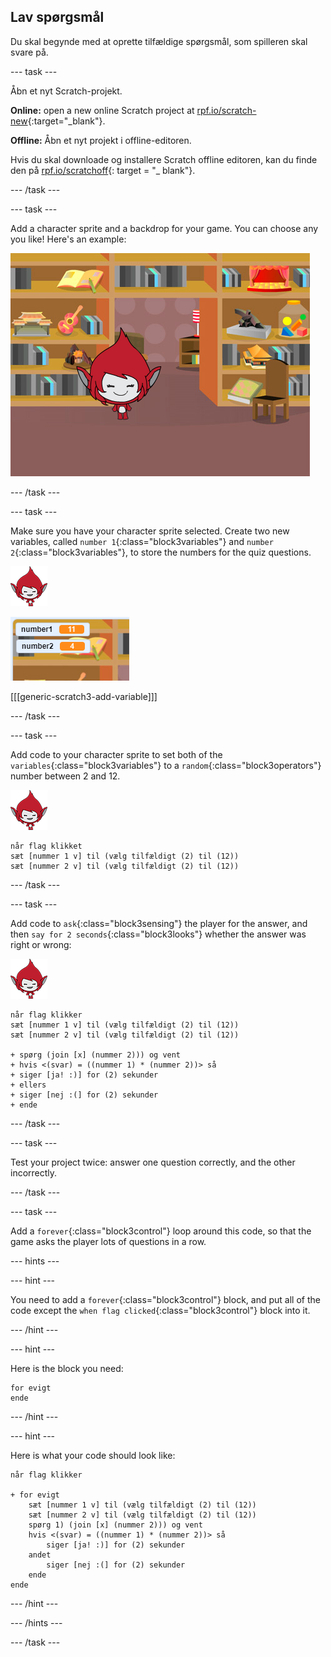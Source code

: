 ## Lav spørgsmål

Du skal begynde med at oprette tilfældige spørgsmål, som spilleren skal svare på.

\--- task \---

Åbn et nyt Scratch-projekt.

**Online:** open a new online Scratch project at [rpf.io/scratch-new](http://rpf.io/scratch-new){:target="_blank"}.

**Offline:** Åbn et nyt projekt i offline-editoren.

Hvis du skal downloade og installere Scratch offline editoren, kan du finde den på [rpf.io/scratchoff](http://rpf.io/scratchoff){: target = "_ blank"}.

\--- /task \---

\--- task \---

Add a character sprite and a backdrop for your game. You can choose any you like! Here's an example:

![screenshot](images/brain-setting.png)

\--- /task \---

\--- task \---

Make sure you have your character sprite selected. Create two new variables, called `number 1`{:class="block3variables"} and `number 2`{:class="block3variables"}, to store the numbers for the quiz questions.

![screenshot](images/giga-sprite.png)

![screenshot](images/brain-variables.png)

[[[generic-scratch3-add-variable]]]

\--- /task \---

\--- task \---

Add code to your character sprite to set both of the `variables`{:class="block3variables"} to a `random`{:class="block3operators"} number between 2 and 12.

![screenshot](images/giga-sprite.png)

```blocks3
når flag klikket
sæt [nummer 1 v] til (vælg tilfældigt (2) til (12))
sæt [nummer 2 v] til (vælg tilfældigt (2) til (12))
```

\--- /task \---

\--- task \---

Add code to `ask`{:class="block3sensing"} the player for the answer, and then `say for 2 seconds`{:class="block3looks"} whether the answer was right or wrong:

![screenshot](images/giga-sprite.png)

```blocks3
når flag klikker
sæt [nummer 1 v] til (vælg tilfældigt (2) til (12))
sæt [nummer 2 v] til (vælg tilfældigt (2) til (12))

+ spørg (join [x] (nummer 2))) og vent
+ hvis <(svar) = ((nummer 1) * (nummer 2))> så
+ siger [ja! :)] for (2) sekunder
+ ellers
+ siger [nej :(] for (2) sekunder
+ ende
```

\--- /task \---

\--- task \---

Test your project twice: answer one question correctly, and the other incorrectly.

\--- /task \---

\--- task \---

Add a `forever`{:class="block3control"} loop around this code, so that the game asks the player lots of questions in a row.

\--- hints \---

\--- hint \---

You need to add a `forever`{:class="block3control"} block, and put all of the code except the `when flag clicked`{:class="block3control"} block into it.

\--- /hint \---

\--- hint \---

Here is the block you need:

```blocks3
for evigt
ende
```

\--- /hint \---

\--- hint \---

Here is what your code should look like:

```blocks3
når flag klikker

+ for evigt
    sæt [nummer 1 v] til (vælg tilfældigt (2) til (12))
    sæt [nummer 2 v] til (vælg tilfældigt (2) til (12))
    spørg 1) (join [x] (nummer 2))) og vent
    hvis <(svar) = ((nummer 1) * (nummer 2))> så
        siger [ja! :)] for (2) sekunder
    andet
        siger [nej :(] for (2) sekunder
    ende
ende
```

\--- /hint \---

\--- /hints \---

\--- /task \---